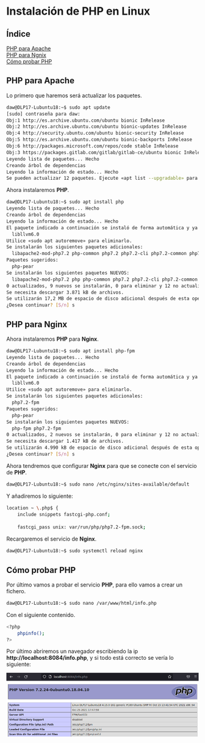 # **Instalación de PHP en Linux**

## **Índice**
[PHP para Apache](#id1)<br>
[PHP para Ngnix](#id2)<br>
[Cómo probar PHP](#id3)

## **PHP para Apache**<a name = "id1"></a>
Lo primero que haremos será actualizar los paquetes.

```bash
daw@DLP17-Lubuntu18:~$ sudo apt update
[sudo] contraseña para daw: 
Obj:1 http://es.archive.ubuntu.com/ubuntu bionic InRelease
Obj:2 http://es.archive.ubuntu.com/ubuntu bionic-updates InRelease                                                  
Obj:4 http://security.ubuntu.com/ubuntu bionic-security InRelease                                                   
Obj:5 http://es.archive.ubuntu.com/ubuntu bionic-backports InRelease                                                
Obj:6 http://packages.microsoft.com/repos/code stable InRelease                                                     
Obj:3 https://packages.gitlab.com/gitlab/gitlab-ce/ubuntu bionic InRelease
Leyendo lista de paquetes... Hecho
Creando árbol de dependencias       
Leyendo la información de estado... Hecho
Se pueden actualizar 12 paquetes. Ejecute «apt list --upgradable» para verlos
```

Ahora instalaremos **PHP**.

```bash
daw@DLP17-Lubuntu18:~$ sudo apt install php
Leyendo lista de paquetes... Hecho
Creando árbol de dependencias       
Leyendo la información de estado... Hecho
El paquete indicado a continuación se instaló de forma automática y ya no es necesario.
  libllvm6.0
Utilice «sudo apt autoremove» para eliminarlo.
Se instalarán los siguientes paquetes adicionales:
  libapache2-mod-php7.2 php-common php7.2 php7.2-cli php7.2-common php7.2-json php7.2-opcache php7.2-readline
Paquetes sugeridos:
  php-pear
Se instalarán los siguientes paquetes NUEVOS:
  libapache2-mod-php7.2 php php-common php7.2 php7.2-cli php7.2-common php7.2-json php7.2-opcache php7.2-readline
0 actualizados, 9 nuevos se instalarán, 0 para eliminar y 12 no actualizados.
Se necesita descargar 3.871 kB de archivos.
Se utilizarán 17,2 MB de espacio de disco adicional después de esta operación.
¿Desea continuar? [S/n] s
```

## **PHP para Nginx**<a name = "id2"></a>
Ahora instalaremos **PHP** para **Nginx**.

```bash
daw@DLP17-Lubuntu18:~$ sudo apt install php-fpm
Leyendo lista de paquetes... Hecho
Creando árbol de dependencias       
Leyendo la información de estado... Hecho
El paquete indicado a continuación se instaló de forma automática y ya no es necesario.
  libllvm6.0
Utilice «sudo apt autoremove» para eliminarlo.
Se instalarán los siguientes paquetes adicionales:
  php7.2-fpm
Paquetes sugeridos:
  php-pear
Se instalarán los siguientes paquetes NUEVOS:
  php-fpm php7.2-fpm
0 actualizados, 2 nuevos se instalarán, 0 para eliminar y 12 no actualizados.
Se necesita descargar 1.417 kB de archivos.
Se utilizarán 4.990 kB de espacio de disco adicional después de esta operación.
¿Desea continuar? [S/n] s
```

Ahora tendremos que configurar **Nginx** para que se conecte con el servicio de **PHP**.

```bash
daw@DLP17-Lubuntu18:~$ sudo nano /etc/nginx/sites-available/default 
```

Y añadiremos lo siguiente:

```bash
location ~ \.php$ {
    include snippets fastcgi-php.conf;

    fastcgi_pass unix: var/run/php/php7.2-fpm.sock;
```

Recargaremos el servicio de **Nginx**.

```bash
daw@DLP17-Lubuntu18:~$ sudo systemctl reload nginx
```

## **Cómo probar PHP**<a name = "id3"></a>
Por último vamos a probar el servicio **PHP**, para ello vamos a crear un fichero.

```bash
daw@DLP17-Lubuntu18:~$ sudo nano /var/www/html/info.php
```

Con el siguiente contenido.

```bash
<?php
    phpinfo();
?>
```

Por último abriremos un navegador escribiendo la ip **http://localhost:8084/info.php**, y si todo está correcto se vería lo siguiente:

![pagina phpInfo](img/php/7.png)
